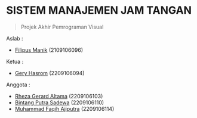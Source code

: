 # SISTEM MANAJEMEN JAM TANGAN

> Projek Akhir Pemrograman Visual

Aslab :
- [Filipus Manik](https://github.com/Kuuhaku456) (2109106096)

Ketua :
- [Gery Hasrom](https://github.com/GerryHasrom) (2209106094)

Anggota :
- [Rheza Gerard Altama](https://github.com/RhezaGerardAltama) (2209106103)
- [Bintang Putra Sadewa](https://github.com/bintangputrasadewa) (2209106110)
- [Muhammad Faqih Ajiputra](https://github.com/AjiFaqih) (2209106114)
